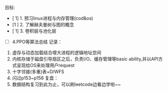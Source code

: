目标:
-   [ 1] 1. 预习linux进程与内存管理(cod&os)
-   [1 ] 2. 了解赫夫曼树与图的概念
- [ 1] 3. 卷积层与池化层
- [ ] 4.PPO等算法总结 
记录：
1. 虚存与动态加载结合增大进程的逻辑地址空间
2. 内核存储于磁盘引导扇区之后，负责I/O、缓存管理等basic ability,并以API方式呈现给OS来处理用户request
3. 十字邻接(多重)表+D/WFS
4. 闪过p153~p156
复盘：
1. 数据结构复习到此为止，可以刷leetcode边看边学啦~~